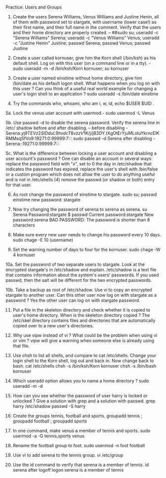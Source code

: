 Practice: Users and Groups

1. Create the users Serena Williams, Venus Williams and Justine Henin, all of them
with password set to stargate, with username (lower case!) as their first name, and
their full name in the comment. Verify that the users and their home directory are
properly created. –
##sudo su; useradd -c "Serena Williams" Serena; useradd -c "Venus Williams" Venus; useradd -c "Justine Henin" Justine; passwd Serena; passwd Venus; passwd Justine

2. Create a user called kornuser, give him the Korn shell (/bin/ksh) as his default
shell. Log on with this user (on a command line or in a tty). -
sudo useradd -m -d /bin/ksh/Korn kornuser; su kornuser

3. Create a user named einstime without home directory, give him /bin/date as his
default logon shell. What happens when you log on with this user ? Can you think of
a useful real world example for changing a user's login shell to an application ?
sudo useradd -s /bin/date einstime

4. Try the commands who, whoami, who am i, w, id, echo $USER $UID .

5a. Lock the venus user account with usermod.- sudo usermod -L Venus

5b. Use passwd -d to disable the serena password. Verify the serena line in /etc/
shadow before and after disabling. –
before disabling - Serena:$y$j9T$EVz2SIDduL9hvdcT8vzzV1$K/j/jB3DY.tXgOtErYjuMLoIuYkrncElKRMMsqSfVo9:19271:0:99999:7:::
sudo passwd -d Serena
after disabling - Serena::19271:0:99999:7:::

5c. What is the difference between locking a user account and disabling a user
account's password ? 
One can disable an account in several ways:  replace the password field with "x", set to 0 the day in /etc/shadow that indicates the password has expired, replace the user's shell with /bin/false or a custom program which does not allow the user to do anything useful and is not in /etc/shells (4) remove the passwd (or shadow or both) entry for that user.

6. As root change the password of einstime to stargate.
sudo su; passwd einstime
new password: stargate

7. Now try changing the password of serena to serena as serena.
su Serena
Password:stargate
$ passwd
Current password:stargate
New password:serena
BAD PASSWORD: The password is shorter than 8 characters


8. Make sure every new user needs to change his password every 10 days.
sudo chage -E 10 (username)

9. Set the warning number of days to four for the kornuser.
sudo chage -W 4 kornuser

10a. Set the password of two separate users to stargate. Look at the encrypted
stargate's in /etc/shadow and explain.
/etc/shadow is a text file that contains information about the system's users' passwords. If you used passwd, then the salt will be different for the two encrypted passwords.

10b. Take a backup as root of /etc/shadow. Use vi to copy an encrypted stargate to
another user. Can this other user now log on with stargate as a password ?
Yes the other user can log on with stargate password.

11. Put a file in the skeleton directory and check whether it is copied to user's home
directory. When is the skeleton directory copied ?
The /etc/skel directory contains files and directories that are automatically copied over to a new user's directories.

12. Why use vipw instead of vi ? What could be the problem when using vi or vim ?
vipw will give a warning when someone else is already using that file.

13. Use chsh to list all shells, and compare to cat /etc/shells. Change your login shell
to the Korn shell, log out and back in. Now change back to bash.
cat /etc/shells
chsh -s /bin/ksh/Korn kornuser
chsh -s /bin/bash kornuser

14. Which useradd option allows you to name a home directory ?
sudo useradd -m -d

15. How can you see whether the password of user harry is locked or unlocked ? Give a solution with grep and a solution with passwd.
grep harry /etc/shadow
passwd -S harry

16. Create the groups tennis, football and sports.
groupadd tennis ; groupadd football ; groupadd sports

17. In one command, make venus a member of tennis and sports.
sudo usermod -a -G tennis,sports venus

18. Rename the football group to foot.
sudo usermod -n foot football
 
19. Use vi to add serena to the tennis group.
vi /etc/group

20. Use the id command to verify that serena is a member of tennis.
id serena
after logoff logon serena is a member of tennis

